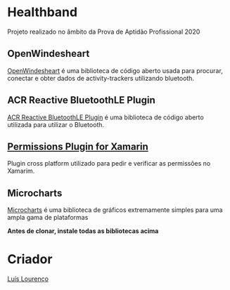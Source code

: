 # Healthband
Projeto realizado no âmbito da Prova de Aptidão Profissional 2020

## OpenWindesheart
[OpenWindesheart](https://github.com/ictinnovaties-zorg/openwindesheart) é uma biblioteca de código aberto usada para procurar, conectar e obter dados de activity-trackers utilizando bluetooth.

## ACR Reactive BluetoothLE Plugin
[ACR Reactive BluetoothLE Plugin](https://github.com/aritchie/bluetoothle) é uma biblioteca de código aberto utilizada para utilizar o Bluetooth.

## [Permissions Plugin for Xamarin](https://github.com/jamesmontemagno/PermissionsPlugin)
Plugin cross platform utilizado para pedir e verificar as permissões no Xamarim.

## Microcharts
[Microcharts](https://github.com/dotnet-ad/Microcharts) é uma biblioteca de gráficos extremamente simples para uma ampla gama de plataformas

**Antes de clonar, instale todas as bibliotecas acima**

# Criador
[Luís Lourenço](https://github.com/LuisL3)
